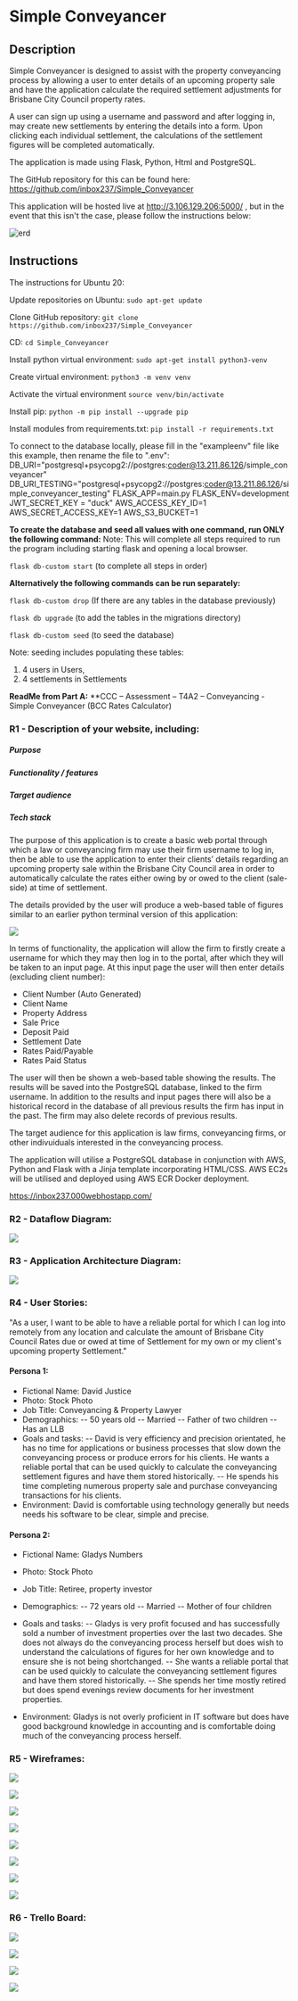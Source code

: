 # Simple Conveyancer

## Description

Simple Conveyancer is designed to assist with the property conveyancing process by allowing a user to enter details of an upcoming property sale and have the application calculate the required settlement adjustments for Brisbane City Council property rates.

A user can sign up using a username and password and after logging in, may create new settlements by entering the details into a form. Upon clicking each individual settlement, the calculations of the settlement figures will be completed automatically.

The application is made using Flask, Python, Html and PostgreSQL. 

The GitHub repository for this can be found here: https://github.com/inbox237/Simple_Conveyancer

This application will be hosted live at http://3.106.129.206:5000/ , but in the event that this isn't the case, please follow the instructions below:

![erd](/docs/New_Settlement.png)

## Instructions

The instructions for Ubuntu 20:

Update repositories on Ubuntu: ```sudo apt-get update```

Clone GitHub repository: ```git clone https://github.com/inbox237/Simple_Conveyancer ```

CD: ```cd Simple_Conveyancer```

Install python virtual environment: ```sudo apt-get install python3-venv```

Create virtual environment: ```python3 -m venv venv```

Activate the virtual environment ```source venv/bin/activate```

Install pip: ```python -m pip install --upgrade pip```

Install modules from requirements.txt: ```pip install -r requirements.txt```

To connect to the database locally, please fill in the "exampleenv" file like this example, then rename the file to ".env":
DB_URI="postgresql+psycopg2://postgres:coder@13.211.86.126/simple_conveyancer"
DB_URI_TESTING="postgresql+psycopg2://postgres:coder@13.211.86.126/simple_conveyancer_testing"
FLASK_APP=main.py
FLASK_ENV=development
JWT_SECRET_KEY = "duck"
AWS_ACCESS_KEY_ID=1
AWS_SECRET_ACCESS_KEY=1
AWS_S3_BUCKET=1


**To create the database and seed all values with one command, run ONLY the following command:**
Note: This will complete all steps required to run the program including starting flask and opening a local browser.

```flask db-custom start``` (to complete all steps in order)

**Alternatively the following commands can be run separately:**

```flask db-custom drop``` (If there are any tables in the database previously)

```flask db upgrade``` (to add the tables in the migrations directory)

```flask db-custom seed``` (to seed the database)


Note: seeding includes populating these tables:
1. 4 users in Users, 
2. 4 settlements in Settlements





**ReadMe from Part A:**
**CCC – Assessment – T4A2 – Conveyancing - Simple Conveyancer (BCC Rates Calculator)
### R1 - Description of your website, including:
##### Purpose
##### Functionality / features
##### Target audience
##### Tech stack

The purpose of this application is to create a basic web portal through which a law or conveyancing firm may use their firm username to log in, then be able to use the application to enter their clients’ details regarding an upcoming property sale within the Brisbane City Council area in order to automatically calculate the rates either owing by or owed to the client (sale-side) at time of settlement.

The details provided by the user will produce a web-based table of figures similar to an earlier python terminal version of this application:

![](docs/terminal.jpg)

In terms of functionality, the application will allow the firm to firstly create a username for which they may then log in to the portal, after which they will be taken to an input page. At this input page the user will then enter details (excluding client number):

- Client Number (Auto Generated)
- Client Name
- Property Address
- Sale Price
- Deposit Paid
- Settlement Date
- Rates Paid/Payable
- Rates Paid Status

The user will then be shown a web-based table showing the results. The results will be saved into the PostgreSQL database, linked to the firm username. In addition to the results and input pages there will also be a historical record in the database of all previous results the firm has input in the past. The firm may also delete records of previous results.

The target audience for this application is law firms, conveyancing firms, or other indivuiduals interested in the conveyancing process.

The application will utilise a PostgreSQL database in conjunction with AWS, Python and Flask with a Jinja template incorporating HTML/CSS. AWS EC2s will be utilised and deployed using AWS ECR Docker deployment.


https://inbox237.000webhostapp.com/


### R2 - Dataflow Diagram:
![](docs/dfd.png)

### R3 - Application Architecture Diagram:
![](docs/ad.png)

### R4 - User Stories:
"As a user, I want to be able to have a reliable portal for which I can log into remotely from any location and calculate the amount of Brisbane City Council Rates due or owed at time of Settlement for my own or my client's upcoming property Settlement."

#### Persona 1:
- Fictional Name: David Justice
- Photo: Stock Photo
- Job Title: Conveyancing & Property Lawyer
- Demographics:
-- 50 years old
-- Married
-- Father of two children
-- Has an LLB
- Goals and tasks:
-- David is very efficiency and precision orientated, he has no time for applications or business processes that slow down the conveyancing process or produce errors for his clients. He wants a reliable portal that can be used quickly to calculate the conveyancing settlement figures and have them stored historically.
-- He spends his time completing numerous property sale and purchase conveyancing transactions for his clients.
- Environment: David is comfortable using technology generally but needs needs his software to be clear, simple and precise.

#### Persona 2:
- Fictional Name: Gladys Numbers
- Photo: Stock Photo
- Job Title: Retiree, property investor
- Demographics:
-- 72 years old
-- Married
-- Mother of four children

- Goals and tasks:
-- Gladys is very profit focused and has successfully sold a number of investment properties over the last two decades. She does not always do the conveyancing process herself but does wish to understand the calculations of figures for her own knowledge and to ensure she is not being shortchanged.
-- She wants a reliable portal that can be used quickly to calculate the conveyancing settlement figures and have them stored historically.
-- She spends her time mostly retired but does spend evenings review documents for her investment properties.
- Environment: Gladys is not overly proficient in IT software but does have good background knowledge in accounting and is comfortable doing much of the conveyancing process herself.




### R5 - Wireframes:
![](docs/Login_signup.png)

![](docs/New_Settlement.png)

![](docs/Home.png)

![](docs/Settings.png)

![](docs/Login_signup_Mobile.png)

![](docs/New_Settlement_Mobile.png)

![](docs/Home_Mobile.png)

![](docs/Settings_Mobile.png)

### R6 - Trello Board:
![](docs/T4A2_trello_1.jpg)

![](docs/T4A2_trello_2.jpg)

![](docs/T4A2_trello_3.jpg)

![](docs/T4A2_trello_4.jpg)
